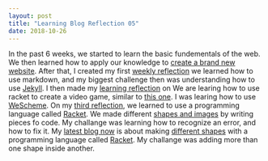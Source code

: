 ```yaml
---
layout: post
title: "Learning Blog Reflection 05"
date: 2018-10-26
---
```


In the past 6 weeks, we started to learn the basic fundementals of the web. We then learned how to apply our knowledge to [create a brand new website](
/blog/2018/09/19/brand-new-website). After that, I created my first [weekly reflection](/2018/09/21/weekly-relfection-01) we learned how to use markdown, and my biggest challenge then was understanding how to use [Jekyll](https://jekyllrb.com/). I then made my [learning reflection](/blog/2018/09/27/learning-blog-reflection-02) on We are learing how to use racket to create a video game, similar to [this one](https://www.wescheme.org/run?publicId=sggzRzgU5T). I was learing how to use [WeScheme](https://www.wescheme.org/). On my [third reflection](/blog/2018/10/04/learning-blog-reflection-03), we learned to use a programming language called [Racket](https://racket-lang.org/). We made different [shapes and images](https://www.wescheme.org/view?publicId=6PL0tAmMSH2) by writing pieces fo code. My challange was learning how to recognize an error, and how to fix it. My [latest blog now](/blog/2018/10/12/learning-blog-reflection-04) is about making [different shapes](https://www.wescheme.org/run?publicId=NykQ6bDlxa) with a programming language called [Racket](https://racket-lang.org/). My challange was adding more than one shape inside another.
